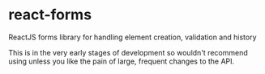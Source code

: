 # react-forms
ReactJS forms library for handling element creation, validation and history

This is in the very early stages of development so wouldn't recommend using unless you like the
pain of large, frequent changes to the API.
